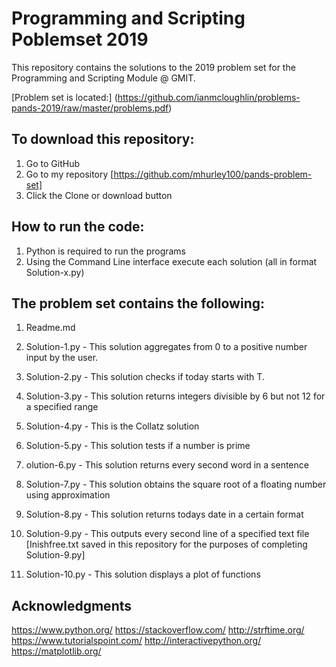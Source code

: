 # Programming and Scripting Poblemset 2019

This repository contains the solutions to the 2019 problem set for the Programming and Scripting Module @ GMIT.

[Problem set is located:] (https://github.com/ianmcloughlin/problems-pands-2019/raw/master/problems.pdf)
      
## To download this repository:

1. Go to GitHub
2. Go to my repository [https://github.com/mhurley100/pands-problem-set]
3. Click the Clone or download button

## How to run the code:

1. Python is required to run the programs
2. Using the Command Line interface execute each solution (all in format Solution-x.py)

## The problem set contains the following:

1. Readme.md

2. Solution-1.py - This solution aggregates from 0 to a positive number input by the user.

3. Solution-2.py - This solution checks if today starts with T.

4. Solution-3.py - This solution returns integers divisible by 6 but not 12 for a specified range

5. Solution-4.py - This is the Collatz solution

6. Solution-5.py - This solution tests if a number is prime

7. olution-6.py - This solution returns every second word in a sentence

8. Solution-7.py - This solution obtains the square root of a floating number using approximation

9. Solution-8.py - This solution returns todays date in a certain format

10. Solution-9.py - This outputs every second line of a specified text file
    [Inishfree.txt saved in this repository for the purposes of completing Solution-9.py]

11. Solution-10.py - This solution displays a plot of functions


##  Acknowledgments

https://www.python.org/
https://stackoverflow.com/
http://strftime.org/ 
https://www.tutorialspoint.com/
http://interactivepython.org/
https://matplotlib.org/